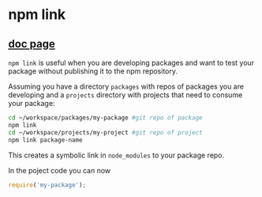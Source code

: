 # npm link

## [doc page](https://docs.npmjs.com/cli/link)

`npm link` is useful when you are developing packages and want to test your
package without publishing it to the npm repository.

Assuming you have a directory `packages` with repos of packages you are developing
and a `projects` directory with projects that need to consume your package:
```bash
cd ~/workspace/packages/my-package #git repo of package
npm link
cd ~/workspace/projects/my-project #git repo of project
npm link package-name
```
This creates a symbolic link in `node_modules` to your package repo.

In the poject code you can now
```javascript
require('my-package');
```
